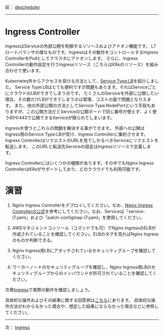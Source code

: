 前： [descheduler](descheduler.md)  

---

# Ingress Controller

IngressはServiceの外部公開を制御するリソースおよびアドオン機能です。
L7ロードバランサの様なものです。Ingressはその動作をコントロールするIngress ControllerをPodとしてクラスタにアドオンします。
さらに、Ingress Controllerの動作設定を行うIngressリソース（こちらはK8sのリソース）を組み合わせて使います。

Kubernetes外からアクセスを受ける方法として、[Service Type:LB](../../2.Intermediate/docs/Service-LB.md)を紹介しました。
Service Type:LBはとても便利ですが問題もあります。それはServiceごとにクラウドのLBができてしまう点です。
たくさんのServiceを外部に公開したい場合、その数だけLBができてしまうのは管理、コストの面で問題となりえます。
また、他の外部公開の方法としてService Type:NodePortという手段もありますが、この公開方法だとServiceの公開ポートで同じ番号が使えず、よく使う80や443で公開できるServiceが限られてしまいます。

Ingressを使うとこれらの問題を解決する事ができます。
外部への公開はIngress用のService Type:LBが受け、Ingress Controllerに集約させます。
Ingress ControllerはリクエストのURLを見てしかるべきServiceにリクエストを転送します。
このURLと転送先Serviceの設定はIngressリソースで定義します。

Ingress Controllerにはいくつかの種類があります。その中でもNginx Ingress ControllerはK8sがサポートしており、どのクラウドでも利用可能です。

# 演習

1. Nginx Ingress Controllerをデプロイしてください。なお、[Nginx Ingress Controllerの公式][1]を参考にしてください。なお、Serviceは「service-l7.yaml」および「patch-configmap-l7.yaml」を使用してください。

1. AWSマネジメントコンソール（コマンドでも可）でNginx IngressのELBが作成されていることを確認してください。ELBのタグを見ればNginx Ingressのものか判断できる。

1. Nginx Ingress用LBにアタッチされているセキュリティグループを確認してください。

1. ワーカーノードのセキュリティグループを確認し、Nginx Ingress用LBのセキュリティグループからのインバウンドが許可されていることを確認してください。

次章[Ingress](Ingress.md)で実際の動作を確認しましょう。

具体的な操作およびその結果に関する回答例は[こちら](../ans/LimitRange_answer.md)にあります。
具体的な操作方法がわからなかった場合や、想定した結果にならなかった場合などに参照してください。

[1]:https://kubernetes.github.io/ingress-nginx/deploy/

---

次： [Ingress](Ingress.md)  
